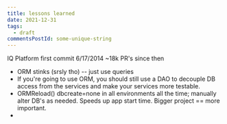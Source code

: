 ```yaml
---
title: lessons learned
date: 2021-12-31
tags:
  - draft
commentsPostId: some-unique-string
---
```


IQ Platform first commit 6/17/2014
~18k PR's since then

- ORM stinks (srsly tho) -- just use queries
- If you're going to use ORM, you should still use a DAO to decouple DB access from the services and make your services more testable.
- ORMReload() dbcreate=none in all environments all the time; manually alter DB's as needed. Speeds up app start time. Bigger project == more important.
-

